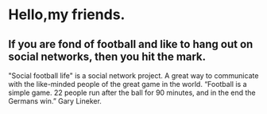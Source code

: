 # Hello,my friends.

## If you are fond of football and like to hang out on social networks, then you hit the mark.
"Social football life" is a social network project. A great way to communicate with the like-minded people of the great game in the world.
“Football is a simple game. 22 people run after the ball for 90 minutes, and in the end the Germans win.” Gary Lineker.
